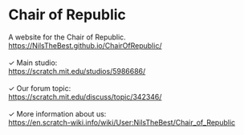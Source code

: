 # Chair of Republic
A website for the Chair of Republic.
<br>
https://NilsTheBest.github.io/ChairOfRepublic/
<br>
<br>
✓ Main studio:
<br>
https://scratch.mit.edu/studios/5986686/
<br>
<br>
✓ Our forum topic:
<br>
https://scratch.mit.edu/discuss/topic/342346/
<br>
<br>
✓ More information about us:
<br>
https://en.scratch-wiki.info/wiki/User:NilsTheBest/Chair_of_Republic
